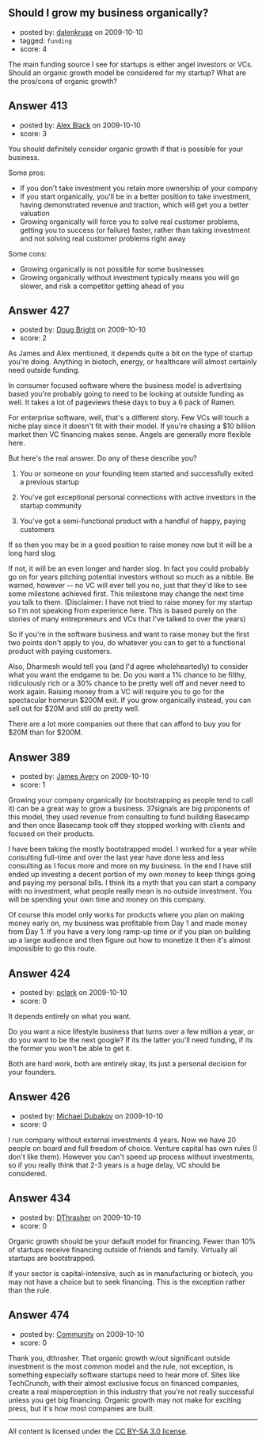 ## Should I grow my business organically?

- posted by: [dalenkruse](https://stackexchange.com/users/-1/282-dalenkruse) on 2009-10-10
- tagged: `funding`
- score: 4

The main funding source I see for startups is either angel investors or VCs.  Should an organic growth model be considered for my startup?  What are the pros/cons of organic growth? 


## Answer 413

- posted by: [Alex Black](https://stackexchange.com/users/-1/312-alex-black) on 2009-10-10
- score: 3

You should definitely consider organic growth if that is possible for your business.

Some pros:

 - If you don't take investment you retain more ownership of your company
 - If you start organically, you'll be in a better position to take investment, having demonstrated revenue and traction, which will get you a better valuation
 - Growing organically will force you to solve real customer problems, getting you to success (or failure) faster, rather than taking investment and not solving real customer problems right away

Some cons:

 - Growing organically is not possible for some businesses
 - Growing organically without investment typically means you will go slower, and risk a competitor getting ahead of you



## Answer 427

- posted by: [Doug Bright](https://stackexchange.com/users/-1/324-doug-bright) on 2009-10-10
- score: 2

As James and Alex mentioned, it depends quite a bit on the type of startup you're doing.  Anything in biotech, energy, or healthcare will almost certainly need outside funding.

In consumer focused software where the business model is advertising based you're probably going to need to be looking at outside funding as well. It takes a lot of pageviews these days to buy a 6 pack of Ramen.

For enterprise software, well, that's a different story. Few VCs will touch a niche play since it doesn't fit with their model.  If you're chasing a $10 billion market then VC financing makes sense. Angels are generally more flexible here.

But here's the real answer. Do any of these describe you?

 1. You or someone on your founding team started and successfully exited a previous startup

 2. You've got exceptional personal connections with active investors in the startup community

 3. You've got a semi-functional product with a handful of happy, paying customers

If so then you may be in a good position to raise money now but it will be a long hard slog.

If not, it will be an even longer and harder slog. In fact you could probably go on for years pitching potential investors without so much as a nibble. Be warned, however -- no VC will ever tell you no, just that they'd like to see some milestone achieved first. This milestone may change the next time you talk to them. (Disclaimer: I have not tried to raise money for my startup so I'm not speaking from experience here. This is based purely on the stories of many entrepreneurs and VCs that I've talked to over the years)

So if you're in the software business and want to raise money but the first two points don't apply to you, do whatever you can to get to a functional product with paying customers.

Also, Dharmesh would tell you (and I'd agree wholeheartedly) to consider what you want the endgame to be.  Do you want a 1% chance to be filthy, ridiculously rich or a 30% chance to be pretty well off and never need to work again.  Raising money from a VC will require you to go for the spectacular homerun $200M exit. If you grow organically instead, you can sell out for $20M and still do pretty well.

There are a lot more companies out there that can afford to buy you for $20M than for $200M.  


## Answer 389

- posted by: [James Avery](https://stackexchange.com/users/-1/288-james-avery) on 2009-10-10
- score: 1

Growing your company organically (or bootstrapping as people tend to call it) can be a great way to grow a business. 37signals are big proponents of this model, they used revenue from consulting to fund building Basecamp and then once Basecamp took off they stopped working with clients and focused on their products.

I have been taking the mostly bootstrapped model. I worked for a year while consulting full-time and over the last year have done less and less consulting as I focus more and more on my business. In the end I have still ended up investing a decent portion of my own money to keep things going and paying my personal bills. I think its a myth that you can start a company with no investment, what people really mean is no outside investment. You will be spending your own time and money on this company.

Of course this model only works for products where you plan on making money early on, my business was profitable from Day 1 and made money from Day 1. If you have a very long ramp-up time or if you plan on building up a large audience and then figure out how to monetize it then it's almost impossible to go this route.


## Answer 424

- posted by: [pclark](https://stackexchange.com/users/-1/303-pclark) on 2009-10-10
- score: 0

It depends entirely on what you want. 

Do you want a nice lifestyle business that turns over a few million a year, or do you want to be the next google? If its the latter you'll need funding, if its the former you won't be able to get it. 

Both are hard work, both are entirely okay, its just a personal decision for your founders.


## Answer 426

- posted by: [Michael Dubakov](https://stackexchange.com/users/-1/323-michael-dubakov) on 2009-10-10
- score: 0

I run company without external investments 4 years. Now we have 20 people on board and full freedom of choice. Venture capital has own rules (I don't like them). However you can't speed up process without investments, so if you really think that 2-3 years is a huge delay, VC should be considered.


## Answer 434

- posted by: [DThrasher](https://stackexchange.com/users/-1/326-dthrasher) on 2009-10-10
- score: 0

Organic growth should be your default model for financing. Fewer than 10% of startups receive financing outside of friends and family. Virtually all startups are bootstrapped.

If your sector is capital-intensive, such as in manufacturing or biotech, you may not have a choice but to seek financing. This is the exception rather than the rule.


## Answer 474

- posted by: [Community](https://stackexchange.com/users/-1/-1-community) on 2009-10-10
- score: 0

Thank you, dthrasher. That organic growth w/out significant outside investment is the most common model and the rule, not exception, is something especially software startups need to hear more of. Sites like TechCrunch, with their almost exclusive focus on financed companies, create a real misperception in this industry that you're not really successful unless you get big financing. Organic growth may not make for exciting press, but it's how most companies are built.



---

All content is licensed under the [CC BY-SA 3.0 license](https://creativecommons.org/licenses/by-sa/3.0/).
